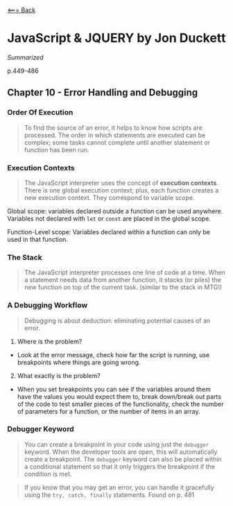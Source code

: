 [<=== Back](../README.md)

# JavaScript & JQUERY by Jon Duckett
*Summarized*

p.449-486

## Chapter 10 - Error Handling and Debugging

### Order Of Execution

> To find the source of an error, it helps to know how scripts are processed. The order in which statements are executed can be complex; some tasks cannot complete until another statement or function has been run.

### Execution Contexts

> The JavaScript interpreter uses the concept of **execution contexts**. There is one global execution context; plus, each function creates a new execution context. They correspond to variable scope.

Global scope: variables declared outside a function can be used anywhere. Variables not declared with `let` or `const` are placed in the global scope.

Function-Level scope: Variables declared within a function can only be used in that function.

### The Stack

> The JavaScript interpreter processes one line of code at a time. When a statement needs data from another function, it stacks (or piles) the new function on top of the current task. (similar to the stack in MTG!)

### A Debugging Workflow

> Debugging is about deduction: eliminating potential causes of an error. 

1. Where is the problem?
- Look at the error message, check how far the script is running, use breakpoints where things are going wrong.
2. What exactly is the problem?
- When you set breakpoints you can see if the variables around them have the values you would expect them to, break down/break out parts of the code to test smaller pieces of the functionality, check the number of parameters for a function, or the number of items in an array.

### Debugger Keyword

> You can create a breakpoint in your code using just the `debugger` keyword. When the developer tools are open, this will automatically create a breakpoint. The `debugger` keyword can also be placed within a conditional statement so that it only triggers the breakpoint if the condition is met.


> If you know that you may get an error, you can handle it gracefully using the `try, catch, finally` statements. Found on p. 481
